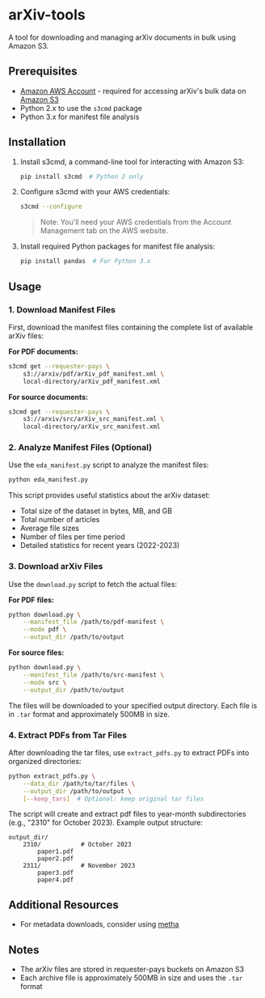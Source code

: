 # arXiv-tools

A tool for downloading and managing arXiv documents in bulk using Amazon S3.

## Prerequisites

- [Amazon AWS Account](https://aws.amazon.com/free) - required for accessing arXiv's bulk data on [Amazon S3](https://aws.amazon.com/s3)
- Python 2.x to use the `s3cmd` package
- Python 3.x for manifest file analysis

## Installation

1. Install s3cmd, a command-line tool for interacting with Amazon S3:
   ```bash
   pip install s3cmd  # Python 2 only
   ```

2. Configure s3cmd with your AWS credentials:
   ```bash
   s3cmd --configure
   ```
   > Note: You'll need your AWS credentials from the Account Management tab on the AWS website.

3. Install required Python packages for manifest file analysis:
   ```bash
   pip install pandas  # For Python 3.x
   ```

## Usage

### 1. Download Manifest Files

First, download the manifest files containing the complete list of available arXiv files:

**For PDF documents:**
```bash
s3cmd get --requester-pays \
    s3://arxiv/pdf/arXiv_pdf_manifest.xml \
    local-directory/arXiv_pdf_manifest.xml
```

**For source documents:**
```bash
s3cmd get --requester-pays \
    s3://arxiv/src/arXiv_src_manifest.xml \
    local-directory/arXiv_src_manifest.xml
```

### 2. Analyze Manifest Files (Optional)

Use the `eda_manifest.py` script to analyze the manifest files:

```bash
python eda_manifest.py
```

This script provides useful statistics about the arXiv dataset:
- Total size of the dataset in bytes, MB, and GB
- Total number of articles
- Average file sizes
- Number of files per time period
- Detailed statistics for recent years (2022-2023)

### 3. Download arXiv Files

Use the `download.py` script to fetch the actual files:

**For PDF files:**
```bash
python download.py \
    --manifest_file /path/to/pdf-manifest \
    --mode pdf \
    --output_dir /path/to/output
```

**For source files:**
```bash
python download.py \
    --manifest_file /path/to/src-manifest \
    --mode src \
    --output_dir /path/to/output
```

The files will be downloaded to your specified output directory. Each file is in `.tar` format and approximately 500MB in size.

### 4. Extract PDFs from Tar Files

After downloading the tar files, use `extract_pdfs.py` to extract PDFs into organized directories:

```bash
python extract_pdfs.py \
    --data_dir /path/to/tar/files \
    --output_dir /path/to/output \
    [--keep_tars]  # Optional: keep original tar files
```

The script will create and extract pdf files to year-month subdirectories (e.g., "2310" for October 2023). Example output structure:
```
output_dir/
    2310/           # October 2023
        paper1.pdf
        paper2.pdf
    2311/           # November 2023
        paper3.pdf
        paper4.pdf
```


## Additional Resources
- For metadata downloads, consider using [metha](https://github.com/miku/metha)

## Notes
- The arXiv files are stored in requester-pays buckets on Amazon S3
- Each archive file is approximately 500MB in size and uses the `.tar` format